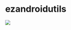 # ezandroidutils
[![](https://jitpack.io/v/shiveshnavin/ezandroidutils.svg)](https://jitpack.io/#shiveshnavin/ezandroidutils)

